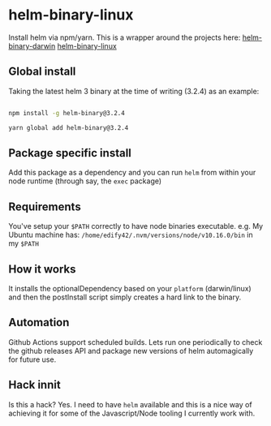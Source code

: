 # helm-binary-linux

Install helm via npm/yarn. This is a wrapper around the projects here:
[helm-binary-darwin](https://github.com/edify42/helm-binary-darwin)
[helm-binary-linux](https://github.com/edify42/helm-binary-linux)

## Global install

Taking the latest helm 3 binary at the time of writing (3.2.4) as an example:

```bash

npm install -g helm-binary@3.2.4

yarn global add helm-binary@3.2.4
```

## Package specific install

Add this package as a dependency and you can run `helm` from within your node
runtime (through say, the `exec` package)

## Requirements

You've setup your `$PATH` correctly to have node binaries executable.
e.g. My Ubuntu machine has: `/home/edify42/.nvm/versions/node/v10.16.0/bin`
in my `$PATH`

## How it works

It installs the optionalDependency based on your `platform` (darwin/linux) and
then the postInstall script simply creates a hard link to the binary.

## Automation

Github Actions support scheduled builds. Lets run one periodically to check
the github releases API and package new versions of helm automagically for
future use.

## Hack innit

Is this a hack? Yes. I need to have `helm` available and this is a nice way of
achieving it for some of the Javascript/Node tooling I currently work with.